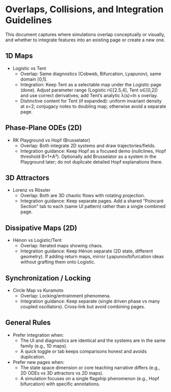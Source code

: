 # Overlaps, Collisions, and Integration Guidelines

This document captures where simulations overlap conceptually or visually, and whether to integrate features into an existing page or create a new one.

## 1D Maps
- Logistic vs Tent
  - Overlap: Same diagnostics (Cobweb, Bifurcation, Lyapunov), same domain [0,1].
  - Integration: Keep Tent as a selectable map under the Logistic page (done). Adjust parameter range (Logistic r∈[2.5,4], Tent s∈[0,2]) and use correct derivatives; add Tent’s analytic λ(s)=ln s overlay.
  - Distinctive content for Tent (if expanded): uniform invariant density at s=2; conjugacy notes to doubling map; otherwise avoid a separate page.

## Phase‑Plane ODEs (2D)
- RK Playground vs Hopf (Brusselator)
  - Overlap: Both integrate 2D systems and draw trajectories/fields.
  - Integration guidance: Keep Hopf as a focused demo (nullclines, Hopf threshold B=1+A²). Optionally add Brusselator as a system in the Playground later; do not duplicate detailed Hopf explanations there.

## 3D Attractors
- Lorenz vs Rössler
  - Overlap: Both are 3D chaotic flows with rotating projection.
  - Integration guidance: Keep separate pages. Add a shared “Poincaré Section” tab to each (same UI pattern) rather than a single combined page.

## Dissipative Maps (2D)
- Hénon vs Logistic/Tent
  - Overlap: Iterated maps showing chaos.
  - Integration guidance: Keep Hénon separate (2D state, different geometry). If adding return maps, mirror Lyapunov/bifurcation ideas without grafting them onto Logistic.

## Synchronization / Locking
- Circle Map vs Kuramoto
  - Overlap: Locking/entrainment phenomena.
  - Integration guidance: Keep separate (single driven phase vs many coupled oscillators). Cross‑link but avoid combining pages.

## General Rules
- Prefer integration when:
  - The UI and diagnostics are identical and the systems are in the same family (e.g., 1D maps).
  - A quick toggle or tab keeps comparisons honest and avoids duplication.
- Prefer new pages when:
  - The state space dimension or core teaching narrative differs (e.g., 2D ODEs vs 3D attractors vs 2D maps).
  - A simulation focuses on a single flagship phenomenon (e.g., Hopf bifurcation) with specific annotations.

